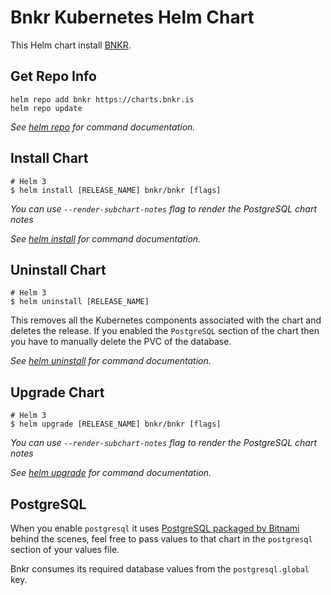 # Bnkr Kubernetes Helm Chart

This Helm chart install [BNKR](https://bnkr.is).

## Get Repo Info

```console
helm repo add bnkr https://charts.bnkr.is
helm repo update
```

_See [helm repo](https://helm.sh/docs/helm/helm_repo/) for command documentation._

## Install Chart

```console
# Helm 3
$ helm install [RELEASE_NAME] bnkr/bnkr [flags]
```

_You can use `--render-subchart-notes` flag to render the PostgreSQL chart notes_

_See [helm install](https://helm.sh/docs/helm/helm_install/) for command documentation._

## Uninstall Chart

```console
# Helm 3
$ helm uninstall [RELEASE_NAME]
```

This removes all the Kubernetes components associated with the chart and deletes the release.
If you enabled the `PostgreSQL` section of the chart then you have to manually delete the PVC of the database.

_See [helm uninstall](https://helm.sh/docs/helm/helm_uninstall/) for command documentation._

## Upgrade Chart

```console
# Helm 3
$ helm upgrade [RELEASE_NAME] bnkr/bnkr [flags]
```

_You can use `--render-subchart-notes` flag to render the PostgreSQL chart notes_

_See [helm upgrade](https://helm.sh/docs/helm/helm_upgrade/) for command documentation._

## PostgreSQL

When you enable `postgresql` it uses [PostgreSQL packaged by Bitnami](https://artifacthub.io/packages/helm/bitnami/postgresql/11.1.19) behind the scenes, feel free to pass values to that chart in the `postgresql` section of your values file.

Bnkr consumes its required database values from the `postgresql.global` key.


